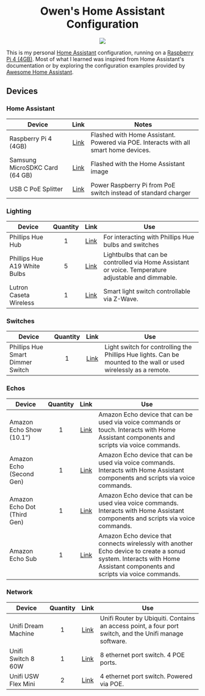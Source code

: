 <div align="center">
<h1>Owen's Home Assistant Configuration</h1>
<a href="https://github.com/Owen-Krueger/HomeAssistantConfiguration/commits/master"><img src="https://img.shields.io/github/last-commit/Owen-Krueger/HomeAssistantConfiguration.svg"/></a>
</div>

This is my personal [Home Assistant](https://www.home-assistant.io/) configuration, running on a [Raspberry Pi 4 (4GB)](https://www.digikey.com/product-detail/en/raspberry-pi/RASPBERRY-PI-4B-4GB/1690-RASPBERRYPI4B-4GB-ND/10258781). Most of what I learned was inspired from Home Assistant's documentation or by exploring the configuration examples provided by [Awesome Home Assistant](https://www.awesome-ha.com/).

## Devices

### Home Assistant
| Device | Link | Notes |
| ---  | :---: | --- |
| Raspberry Pi 4 (4GB) | [Link](https://www.digikey.com/product-detail/en/raspberry-pi/RASPBERRY-PI-4B-4GB/1690-RASPBERRYPI4B-4GB-ND/10258781) | Flashed with Home Assistant. Powered via POE. Interacts with all smart home devices. |
| Samsung MicroSDKC Card (64 GB) | [Link](https://www.amazon.com/gp/product/B06XX29S9Q/ref=ppx_yo_dt_b_asin_title_o04_s00?ie=UTF8&psc=1) | Flashed with the Home Assistant image |
| USB C PoE Splitter | [Link](https://www.amazon.com/gp/product/B07TJ3ZNJ4/ref=ppx_yo_dt_b_asin_title_o09_s01?ie=UTF8&psc=1) | Power Raspberry Pi from PoE switch instead of standard charger |

### Lighting
| Device | Quantity | Link | Use |
| --- | :---: | :---: | --- |
| Phillips Hue Hub | 1 | [Link](https://www.amazon.com/Philips-Hue-Stand-Alone-Bridge/dp/B016H0QZ7I/ref=sr_1_1?dchild=1&keywords=hue+hub&qid=1592357638&sr=8-1) | For interacting with Phillips Hue bulbs and switches |
| Phillips Hue A19 White Bulbs | 5 | [Link](https://www.amazon.com/Philips-Hue-Bluetooth-compatible-Assistant/dp/B07QV9XLTK/ref=sxin_7?ascsubtag=amzn1.osa.a8a468f6-73d4-49f2-97f5-6710e012ad6e.ATVPDKIKX0DER.en_US&creativeASIN=B07R2MQ2PY&cv_ct_cx=hue%2Bbulb&cv_ct_id=amzn1.osa.a8a468f6-73d4-49f2-97f5-6710e012ad6e.ATVPDKIKX0DER.en_US&cv_ct_pg=search&cv_ct_wn=osp-single-source&dchild=1&keywords=hue%2Bbulb&linkCode=oas&pd_rd_i=B07R2MQ2PY&pd_rd_r=1f8e07d5-b067-4ca5-8b38-4592a52e7664&pd_rd_w=sPn1q&pd_rd_wg=IUkzj&pf_rd_p=cfb8425e-590e-436e-8f8b-e7ed672784e6&pf_rd_r=G1PPVJY4P6885M9ERC6B&qid=1592357723&sr=1-1-72d6bf18-a4db-4490-a794-9cd9552ac58d&tag=bgr0a0-20&th=1) | Lightbulbs that can be controlled via Home Assistant or voice. Temperature adjustable and dimmable. |
| Lutron Caseta Wireless | 1 | [Link](https://www.amazon.com/Lutron-Wireless-Wallplate-Incandescent-PDW-6WCL-WH/dp/B07SJJBTYY) | Smart light switch controllable via Z-Wave.

### Switches
| Device | Quantity | Link | Use |
| --- | :---: | :---: | --- |
| Phillips Hue Smart Dimmer Switch | 1 | [Link](https://www.amazon.com/Philips-Dimmer-Switch-Installation-Free-Exclusively/dp/B076MGKTGS/ref=sr_1_4?dchild=1&keywords=hue+switch&qid=1592357808&s=hi&sr=1-4) | Light switch for controlling the Phillips Hue lights. Can be mounted to the wall or used wirelessly as a remote. |

### Echos
| Device | Quantity | Link | Use |
| --- | :---: | :---: | --- |
| Amazon Echo Show (10.1") | 1 | [Link](https://www.amazon.com/All-new-Echo-Show-2nd-Gen/dp/B077SXWSRP/ref=sr_1_3?dchild=1&keywords=echo+show&qid=1592357887&sr=8-3) | Amazon Echo device that can be used via voice commands or touch. Interacts with Home Assistant components and scripts via voice commands. |
| Amazon Echo (Second Gen) | 1 | [Link](https://www.amazon.com/all-new-amazon-echo-speaker-with-wifi-alexa-dark-charcoal/dp/B06XCM9LJ4/ref=sr_1_3?dchild=1&keywords=2nd+gen+echo&qid=1592357936&sr=8-3) | Amazon Echo device that can be used via voice commands. Interacts with Home Assistant components and scripts via voice commands. |
| Amazon Echo Dot (Third Gen) | 1 | [Link](https://www.amazon.com/dp/B07FZ8S74R?ref=MarsFS_AUCC_ct) | Amazon Echo device that can be used viea voice commands. Interacts with Home Assistant components and scripts via voice commands. |
| Amazon Echo Sub | 1 | [Link](https://www.amazon.com/gp/product/B0798KPH5X/ref=ppx_yo_dt_b_search_asin_title?ie=UTF8&psc=1) | Amazon Echo device that connects wirelessly with another Echo device to create a sonud system. Interacts with Home Assistant components and scripts via voice commands. |

### Network
| Device | Quantity | Link | Use |
| --- | :---: | :---: | --- |
| Unifi Dream Machine | 1 | [Link](https://store.ui.com/collections/unifi-network-routing-switching/products/unifi-dream-machine) | Unifi Router by Ubiquiti. Contains an access point, a four port switch, and the Unifi manage software. |
| Unifi Switch 8 60W | 1 | [Link](https://store.ui.com/collections/unifi-network-routing-switching/products/unifi-switch-8-60w) | 8 ethernet port switch. 4 POE ports. |
| Unifi USW Flex Mini | 2 | [Link](https://store.ui.com/collections/unifi-network-routing-switching/products/usw-flex-mini) | 4 ethernet port switch. Powered via POE. |